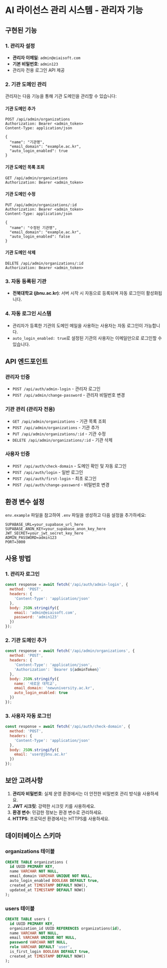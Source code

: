 # AI 라이선스 관리 시스템 - 관리자 기능

## 구현된 기능

### 1. 관리자 설정
- **관리자 이메일**: `admin@eiaisoft.com`
- **기본 비밀번호**: `admin123`
- 관리자 전용 로그인 API 제공

### 2. 기관 도메인 관리
관리자는 다음 기능을 통해 기관 도메인을 관리할 수 있습니다:

#### 기관 도메인 추가
```http
POST /api/admin/organizations
Authorization: Bearer <admin_token>
Content-Type: application/json

{
  "name": "기관명",
  "email_domain": "example.ac.kr",
  "auto_login_enabled": true
}
```

#### 기관 도메인 목록 조회
```http
GET /api/admin/organizations
Authorization: Bearer <admin_token>
```

#### 기관 도메인 수정
```http
PUT /api/admin/organizations/:id
Authorization: Bearer <admin_token>
Content-Type: application/json

{
  "name": "수정된 기관명",
  "email_domain": "example.ac.kr",
  "auto_login_enabled": false
}
```

#### 기관 도메인 삭제
```http
DELETE /api/admin/organizations/:id
Authorization: Bearer <admin_token>
```

### 3. 자동 등록된 기관
- **전북대학교 (jbnu.ac.kr)**: 서버 시작 시 자동으로 등록되며 자동 로그인이 활성화됩니다.

### 4. 자동 로그인 시스템
- 관리자가 등록한 기관의 도메인 메일을 사용하는 사용자는 자동 로그인이 가능합니다.
- `auto_login_enabled: true`로 설정된 기관의 사용자는 이메일만으로 로그인할 수 있습니다.

## API 엔드포인트

### 관리자 인증
- `POST /api/auth/admin-login` - 관리자 로그인
- `POST /api/admin/change-password` - 관리자 비밀번호 변경

### 기관 관리 (관리자 전용)
- `GET /api/admin/organizations` - 기관 목록 조회
- `POST /api/admin/organizations` - 기관 추가
- `PUT /api/admin/organizations/:id` - 기관 수정
- `DELETE /api/admin/organizations/:id` - 기관 삭제

### 사용자 인증
- `POST /api/auth/check-domain` - 도메인 확인 및 자동 로그인
- `POST /api/auth/login` - 일반 로그인
- `POST /api/auth/first-login` - 최초 로그인
- `POST /api/auth/change-password` - 비밀번호 변경

## 환경 변수 설정

`env.example` 파일을 참고하여 `.env` 파일을 생성하고 다음 설정을 추가하세요:

```env
SUPABASE_URL=your_supabase_url_here
SUPABASE_ANON_KEY=your_supabase_anon_key_here
JWT_SECRET=your_jwt_secret_key_here
ADMIN_PASSWORD=admin123
PORT=3000
```

## 사용 방법

### 1. 관리자 로그인
```javascript
const response = await fetch('/api/auth/admin-login', {
  method: 'POST',
  headers: {
    'Content-Type': 'application/json'
  },
  body: JSON.stringify({
    email: 'admin@eiaisoft.com',
    password: 'admin123'
  })
});
```

### 2. 기관 도메인 추가
```javascript
const response = await fetch('/api/admin/organizations', {
  method: 'POST',
  headers: {
    'Content-Type': 'application/json',
    'Authorization': `Bearer ${adminToken}`
  },
  body: JSON.stringify({
    name: '새로운 대학교',
    email_domain: 'newuniversity.ac.kr',
    auto_login_enabled: true
  })
});
```

### 3. 사용자 자동 로그인
```javascript
const response = await fetch('/api/auth/check-domain', {
  method: 'POST',
  headers: {
    'Content-Type': 'application/json'
  },
  body: JSON.stringify({
    email: 'user@jbnu.ac.kr'
  })
});
```

## 보안 고려사항

1. **관리자 비밀번호**: 실제 운영 환경에서는 더 안전한 비밀번호 관리 방식을 사용하세요.
2. **JWT 시크릿**: 강력한 시크릿 키를 사용하세요.
3. **환경 변수**: 민감한 정보는 환경 변수로 관리하세요.
4. **HTTPS**: 프로덕션 환경에서는 HTTPS를 사용하세요.

## 데이터베이스 스키마

### organizations 테이블
```sql
CREATE TABLE organizations (
  id UUID PRIMARY KEY,
  name VARCHAR NOT NULL,
  email_domain VARCHAR UNIQUE NOT NULL,
  auto_login_enabled BOOLEAN DEFAULT true,
  created_at TIMESTAMP DEFAULT NOW(),
  updated_at TIMESTAMP DEFAULT NOW()
);
```

### users 테이블
```sql
CREATE TABLE users (
  id UUID PRIMARY KEY,
  organization_id UUID REFERENCES organizations(id),
  name VARCHAR NOT NULL,
  email VARCHAR UNIQUE NOT NULL,
  password VARCHAR NOT NULL,
  role VARCHAR DEFAULT 'user',
  is_first_login BOOLEAN DEFAULT true,
  created_at TIMESTAMP DEFAULT NOW()
);
``` 